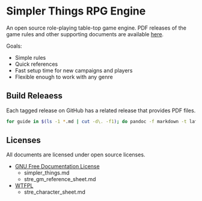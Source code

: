 # Simpler Things RPG Engine

An open source role-playing table-top game engine. PDF releases of the game rules and other supporting documents are available [here](https://github.com/ekultails/simpler_things_rpg/releases).

Goals:

* Simple rules
* Quick references
* Fast setup time for new campaigns and players
* Flexible enough to work with any genre

## Build Releaess

Each tagged release on GitHub has a related release that provides PDF files.

```sh
for guide in $(ls -1 *.md | cut -d\. -f1); do pandoc -f markdown -t latex -o ${guide}.pdf ${guide}.md; done
```

## Licenses

All documents are licensed under open source licenses.

* [GNU Free Documentation License](https://www.gnu.org/licenses/fdl-1.3.en.html)
    * simpler_things.md
    * stre_gm_reference_sheet.md
* [WTFPL](http://www.wtfpl.net/about/)
    * stre_character_sheet.md
